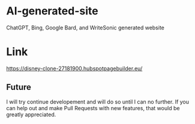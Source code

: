 # AI-generated-site
ChatGPT, Bing, Google Bard, and WriteSonic generated website

# Link
https://disney-clone-27181900.hubspotpagebuilder.eu/

## Future

I will try continue developement and will do so until I can no further. If you can help out and make Pull Requests with new features, that would be greatly appreciated.
